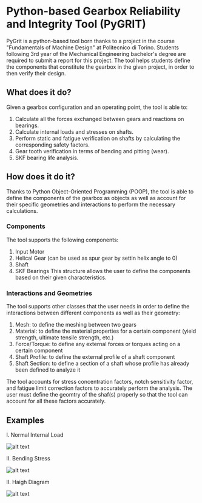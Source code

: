 # Python-based Gearbox Reliability and Integrity Tool (PyGRIT)
PyGrit is a python-based tool born thanks to a project in the course "Fundamentals of Machine Design" at Politecnico di Torino.
Students following 3rd year of the Mechanical Engineering bachelor's degree are required to submit a report for this project.
The tool helps students define the components that constitute the gearbox in the given project, in order to then verify their design.

## What does it do?
Given a gearbox configuration and an operating point, the tool is able to:
1) Calculate all the forces exchanged between gears and reactions on bearings.
2) Calculate internal loads and stresses on shafts.
3) Perform static and fatigue verification on shafts by calculating the corresponding safety factors.
4) Gear tooth verification in terms of bending and pitting (wear).
5) SKF bearing life analysis.

## How does it do it?
Thanks to Python Object-Oriented Programming (POOP), the tool is able to define the components of the gearbox as objects as well as account for their specific geometries and interactions to perform the necessary calculations.

### Components
The tool supports the following components:
1) Input Motor
2) Helical Gear (can be used as spur gear by settin helix angle to 0)
3) Shaft
4) SKF Bearings
This structure allows the user to define the components based on their given characteristics.

### Interactions and Geometries
The tool supports other classes that the user needs in order to define the interactions between different components as well as their geometry:
1) Mesh: to define the meshing between two gears
2) Material: to define the material properties for a certain component (yield strength, ultimate tensile strength, etc.)
3) Force/Torque: to define any external forces or torques acting on a certain component
4) Shaft Profile: to define the external profile of a shaft component
5) Shaft Section: to define a section of a shaft whose profile has already been defined to analyze it

The tool accounts for stress concentration factors, notch sensitivity factor, and fatigue limit correction factors to accurately perform the analysis.
The user must define the geomtry of the shaf(s) properly so that the tool can account for all these factors accurately.

## Examples
I. Normal Internal Load

![alt text](Assets/Noarmal%20Load.png)


II. Bending Stress

![alt text](Assets/Bending%20Stress.png)


II. Haigh Diagram

![alt text](Assets/Haigh%20Diagram.png)